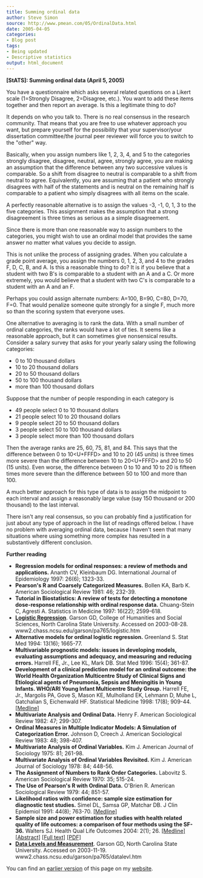 ```yaml
---
title: Summing ordinal data
author: Steve Simon
source: http://www.pmean.com/05/OrdinalData.html
date: 2005-04-05
categories:
- Blog post
tags:
- Being updated
- Descriptive statistics
output: html_document
---
```

**[StATS]: Summing ordinal data (April 5, 2005)**

You have a questionnaire which asks several related questions on a
Likert scale (1=Strongly Disagree, 2=Disagree, etc.). You want to add
these items together and then report an average. Is this a legitimate
thing to do?

It depends on who you talk to. There is no real consensus in the
research community. That means that you are free to use whatever
approach you want, but prepare yourself for the possibility that your
supervisor/your dissertation committee/the journal peer reviewer will
force you to switch to the "other" way.

Basically, when you assign numbers like 1, 2, 3, 4, and 5 to the
categories strongly disagree, disagree, neutral, agree, strongly agree,
you are making an assumption that the difference between any two
successive values is comparable. So a shift from disagree to neutral is
comparable to a shift from neutral to agree. Equivalently, you are
assuming that a patient who strongly disagrees with half of the
statements and is neutral on the remaining half is comparable to a
patient who simply disagrees with all items on the scale.

A perfectly reasonable alternative is to assign the values -3, -1, 0, 1,
3 to the five categories. This assignment makes the assumption that a
strong disagreement is three times as serious as a simple disagreement.

Since there is more than one reasonable way to assign numbers to the
categories, you might wish to use an ordinal model that provides the
same answer no matter what values you decide to assign.

This is not unlike the process of assigning grades. When you calculate a
grade point average, you assign the numbers 0, 1, 2, 3, and 4 to the
grades F, D, C, B, and A. Is this a reasonable thing to do? It is if you
believe that a student with two B's is comparable to a student with an
A and a C. Or more extremely, you would believe that a student with two
C's is comparable to a student with an A and an F.

Perhaps you could assign alternate numbers: A=100, B=90, C=80, D=70,
F=0. That would penalize someone quite strongly for a single F, much
more so than the scoring system that everyone uses.

One alternative to averaging is to rank the data. With a small number of
ordinal categories, the ranks would have a lot of ties. It seems like a
reasonable approach, but it can sometimes give nonsensical results.
Consider a salary survey that asks for your yearly salary using the
following categories:

- 0 to 10 thousand dollars
- 10 to 20 thousand dollars
- 20 to 50 thousand dollars
- 50 to 100 thousand dollars
- more than 100 thousand dollars

Suppose that the number of people responding in each category is

- 49 people select 0 to 10 thousand dollars
- 21 people select 10 to 20 thousand dollars
- 9 people select 20 to 50 thousand dollars
- 3 people select 50 to 100 thousand dollars
- 3 people select more than 100 thousand dollars

Then the average ranks are 25, 60, 75, 81, and 84. This says that the
difference between 0 to 10<U+FFFD> and 10 to 20 (45 units) is three times more
severe than the difference between 10 to 20<U+FFFD> and 20 to 50 (15 units).
Even worse, the difference between 0 to 10 and 10 to 20 is fifteen times
more severe than the difference between 50 to 100 and more than 100.

A much better approach for this type of data is to assign the midpoint
to each interval and assign a reasonably large value (say 150 thousand
or 200 thousand) to the last interval.

There isn't any real consensus, so you can probably find a
justification for just about any type of approach in the list of
readings offered below. I have no problem with averaging ordinal data,
because I haven't seen that many situations where using something more
complex has resulted in a substantively different conclusion.

**Further reading**

- **Regression models for ordinal responses: a review of methods and
applications.** Ananth CV, Kleinbaum DG. International Journal of
Epidemiology 1997: 26(6); 1323-33.
- **Pearson's R and Coarsely Categorized Measures.** Bollen KA, Barb
K. American Sociological Review 1981: 46; 232-39.
- **Tutorial in Biostatistics: A review of tests for detecting a
monotone dose-response relationship with ordinal response data.**
Chuang-Stein C, Agresti A. Statistics in Medicine 1997: 16(22);
2599-618.
- **[Logistic
Regression](http://www2.chass.ncsu.edu/garson/pa765/logistic.htm%20)**.
Garson GD, College of Humanities and Social Sciences, North Carolina
State University. Accessed on 2003-08-28.
www2.chass.ncsu.edu/garson/pa765/logistic.htm
- **Alternative models for ordinal logistic regression.** Greenland S.
Stat Med 1994: 13(16); 1665-77.
- **Multivariable prognostic models: issues in developing models,
evaluating assumptions and adequacy, and measuring and reducing
errors.** Harrell FE, Jr., Lee KL, Mark DB. Stat Med 1996: 15(4);
361-87.
- **Development of a clinical prediction model for an ordinal outcome:
the World Health Organization Multicentre Study of Clinical Signs
and Etiological agents of Pneumonia, Sepsis and Meningitis in Young
Infants. WHO/ARI Young Infant Multicentre Study Group.** Harrell FE,
Jr., Margolis PA, Gove S, Mason KE, Mulholland EK, Lehmann D, Muhe
L, Gatchalian S, Eichenwald HF. Statistical Medicine 1998: 17(8);
909-44.
[\[Medline\]](http://www.ncbi.nlm.nih.gov/entrez/query.fcgi?cmd=Retrieve&db=PubMed&list_uids=9595619&dopt=Abstract)
- **Multivariate Analysis and Ordinal Data.** Henry F. American
Sociological Review 1982: 47; 299-307.
- **Ordinal Measures in Multiple Indicator Models: A Simulation of
Categorization Error.** Johnson D, Creech J. American Sociological
Review 1983: 48; 398-407.
- **Multivariate Analysis of Ordinal Variables.** Kim J. American
Journal of Sociology 1975: 81; 261-98.
- **Multivariate Analysis of Ordinal Variables Revisited.** Kim J.
American Journal of Sociology 1978: 84; 448-56.
- **The Assignment of Numbers to Rank Order Categories.** Labovitz S.
American Sociological Review 1970: 35; 515-24.
- **The Use of Pearson's R with Ordinal Data.** O'Brien R. American
Sociological Review 1979: 44; 851-57.
- **Likelihood ratios with confidence: sample size estimation for
diagnostic test studies.** Simel DL, Samsa GP, Matchar DB. J Clin
Epidemiol 1991: 44(8); 763-70.
[\[Medline\]](http://www.ncbi.nlm.nih.gov/entrez/query.fcgi?cmd=Retrieve&db=PubMed&list_uids=1941027&dopt=Abstract)
- **Sample size and power estimation for studies with health related
quality of life outcomes: a comparison of four methods using the
SF-36.** Walters SJ. Health Qual Life Outcomes 2004: 2(1); 26.
[\[Medline\]](http://www.ncbi.nlm.nih.gov/entrez/query.fcgi?cmd=Retrieve&db=PubMed&list_uids=15161494&dopt=Abstract)
[\[Abstract\]](http://www.hqlo.com/content/2/1/26/abstract) [\[Full
text\]](http://www.hqlo.com/content/2/1/26)
[\[PDF\]](http://www.hqlo.com/content/pdf/1477-7525-2-26.pdf)
- **[Data Levels and
Measurement](http://www2.chass.ncsu.edu/garson/pa765/datalevl.htm%20)**.
Garson GD, North Carolina State University. Accessed on 2003-11-19.
www2.chass.ncsu.edu/garson/pa765/datalevl.htm

You can find an [earlier version][sim1] of this page on my [website][sim2].

[sim1]: http://www.pmean.com/05/OrdinalData.html
[sim2]: http://www.pmean.com

